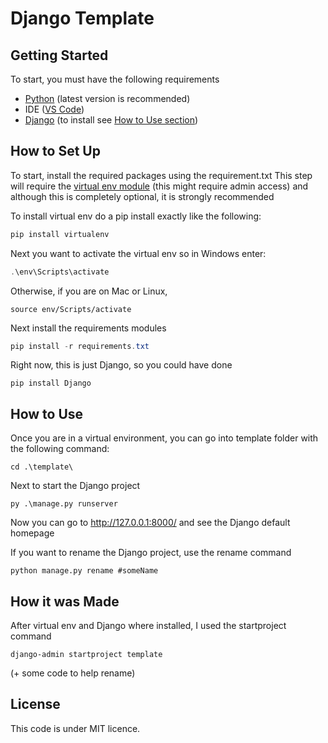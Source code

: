 # Django Template



## Getting Started

To start, you must have the following requirements

* [Python](https://www.python.org/) (latest version is recommended)
* IDE ([VS Code](https://code.visualstudio.com/))
* [Django](https://www.djangoproject.com/) (to install see [How to Use section](#use))



<a name='use'></a>

## How to Set Up

To start, install the required packages using the requirement.txt
This step will require the [virtual env module](https://pypi.org/project/virtualenv/) (this might require admin access) and although this is completely optional, it is strongly recommended

To install virtual env do a pip install exactly like the following:

```python
pip install virtualenv
```

Next you want to activate the virtual env so in Windows enter:

```powershell
.\env\Scripts\activate
```

Otherwise, if you are on Mac or Linux, 

```shell
source env/Scripts/activate
```



Next install the requirements modules

```powershell
pip install -r requirements.txt
```

 Right now, this is just Django, so you could have done

```shell
pip install Django
```



## How to Use

Once you are in a virtual environment, you can go into template folder with the following command:

```
cd .\template\
```

Next to start the Django project

```shell
py .\manage.py runserver
```

Now you can go to http://127.0.0.1:8000/ and see the Django default homepage



If you want to rename the Django project, use the rename command

```shell
python manage.py rename #someName 
```



## How it was Made

After virtual env and Django where installed, I used the startproject command

```shell
django-admin startproject template
```

(+ some code to help rename)



## License

This code is under MIT licence.